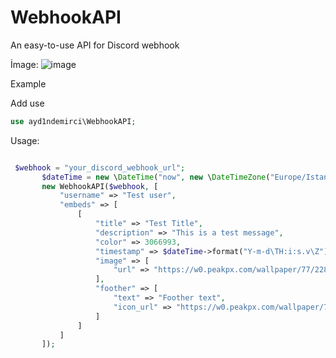 # WebhookAPI
An easy-to-use API for Discord webhook

İmage:
![image](https://github.com/ayd1ndemirci/WebhookAPI/assets/128159204/15914ad1-7dbe-4d30-b5c2-ada014095903)


Example

Add use
```php
use ayd1ndemirci\WebhookAPI;
```

Usage:

```php

 $webhook = "your_discord_webhook_url";
       $dateTime = new \DateTime("now", new \DateTimeZone("Europe/Istanbul"));
       new WebhookAPI($webhook, [
           "username" => "Test user",
           "embeds" => [
               [
                   "title" => "Test Title",
                   "description" => "This is a test message",
                   "color" => 3066993,
                   "timestamp" => $dateTime->format("Y-m-d\TH:i:s.v\Z"),
                   "image" => [
                       "url" => "https://w0.peakpx.com/wallpaper/77/228/HD-wallpaper-m-kemal-ataturk-1881-ataturk-ataturk-imzasi-cumhuriyet-leader-mustafa-kemal-supreme-commander-tarih-turkey-vatan.jpg"
                   ],
                   "foother" => [
                       "text" => "Foother text",
                       "icon_url" => "https://w0.peakpx.com/wallpaper/77/228/HD-wallpaper-m-kemal-ataturk-1881-ataturk-ataturk-imzasi-cumhuriyet-leader-mustafa-kemal-supreme-commander-tarih-turkey-vatan.jpg"
                   ]
               ]
           ]
       ]);
```
